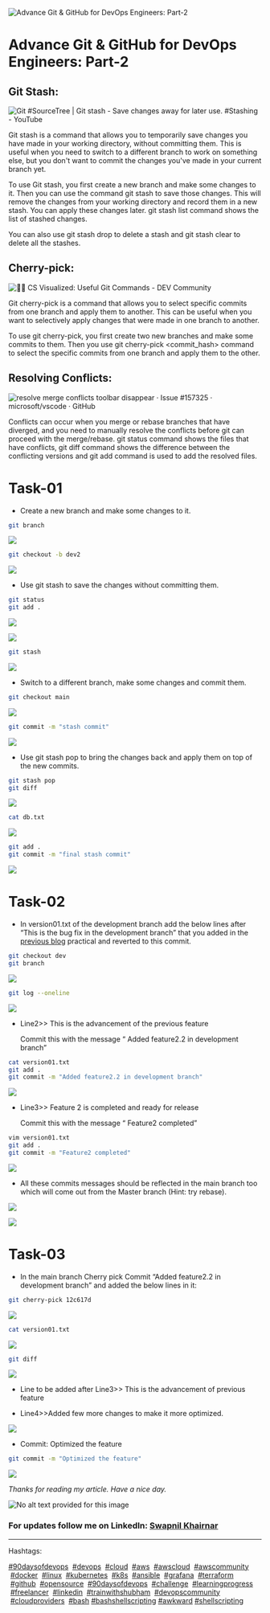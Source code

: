 ![Advance Git & GitHub for DevOps Engineers: Part-2](https://cdn.hashnode.com/res/hashnode/image/upload/v1685790525702/7eea0339-b259-41be-bf65-566795abe20c.avif?w=1600&h=840&fit=crop&crop=entropy&auto=compress,format&format=webp)
# Advance Git & GitHub for DevOps Engineers: Part-2

## Git Stash:

![Git #SourceTree | Git stash - Save changes away for later use. #Stashing -  YouTube](https://i.ytimg.com/vi/wpHEjqIjJGQ/maxresdefault.jpg)

Git stash is a command that allows you to temporarily save changes you have made in your working directory, without committing them. This is useful when you need to switch to a different branch to work on something else, but you don't want to commit the changes you've made in your current branch yet.

To use Git stash, you first create a new branch and make some changes to it. Then you can use the command git stash to save those changes. This will remove the changes from your working directory and record them in a new stash. You can apply these changes later. git stash list command shows the list of stashed changes.

You can also use git stash drop to delete a stash and git stash clear to delete all the stashes.

## Cherry-pick:

![🌳🚀 CS Visualized: Useful Git Commands - DEV Community](https://res.cloudinary.com/practicaldev/image/fetch/s--9vWP_K4S--/c_limit%2Cf_auto%2Cfl_progressive%2Cq_66%2Cw_880/https://dev-to-uploads.s3.amazonaws.com/i/2dkjx4yeaal10xyvj29v.gif)

Git cherry-pick is a command that allows you to select specific commits from one branch and apply them to another. This can be useful when you want to selectively apply changes that were made in one branch to another.

To use git cherry-pick, you first create two new branches and make some commits to them. Then you use git cherry-pick &lt;commit\_hash&gt; command to select the specific commits from one branch and apply them to the other.

## Resolving Conflicts:

![resolve merge conflicts toolbar disappear · Issue #157325 ·  microsoft/vscode · GitHub](https://user-images.githubusercontent.com/21698481/183155990-db3773f4-46b5-4f24-827a-0f67e2b20251.gif)

Conflicts can occur when you merge or rebase branches that have diverged, and you need to manually resolve the conflicts before git can proceed with the merge/rebase. git status command shows the files that have conflicts, git diff command shows the difference between the conflicting versions and git add command is used to add the resolved files.

# Task-01

* Create a new branch and make some changes to it.
    

```bash
git branch
```

![](https://cdn.hashnode.com/res/hashnode/image/upload/v1685778464559/f815df53-3a73-4788-a940-1d017d461960.png)

```bash
git checkout -b dev2
```

![](https://cdn.hashnode.com/res/hashnode/image/upload/v1685778506827/1266ea98-6cbd-4d95-aba6-71a5e1a8d349.png)

* Use git stash to save the changes without committing them.
    

```bash
git status
git add .
```

![](https://cdn.hashnode.com/res/hashnode/image/upload/v1685779388967/d8dcc2bd-e130-42c3-a2d5-11b27f854156.png)

![](https://cdn.hashnode.com/res/hashnode/image/upload/v1685779410875/8e3d63a7-8d34-4503-89de-8344daf0bdc5.png)

```bash
git stash
```

![](https://cdn.hashnode.com/res/hashnode/image/upload/v1685779440869/ad0e35ec-f167-429d-8262-33fda1cca50e.png)

* Switch to a different branch, make some changes and commit them.
    

```bash
git checkout main
```

![](https://cdn.hashnode.com/res/hashnode/image/upload/v1685779493075/41da130b-655e-478e-820f-f9655b144fc1.png)

```bash
git commit -m "stash commit"
```

![](https://cdn.hashnode.com/res/hashnode/image/upload/v1685779612342/1d62fd81-096a-4108-a5eb-70806c6a9789.png)

* Use git stash pop to bring the changes back and apply them on top of the new commits.
    

```bash
git stash pop
git diff
```

![](https://cdn.hashnode.com/res/hashnode/image/upload/v1685779676186/db61d9c9-5869-4085-b291-11a2c58885dc.png)

```bash
cat db.txt
```

![](https://cdn.hashnode.com/res/hashnode/image/upload/v1685779706487/69d79be6-2647-43bd-aba8-58c7608d02c5.png)

```bash
git add . 
git commit -m "final stash commit"
```

![](https://cdn.hashnode.com/res/hashnode/image/upload/v1685779797696/3e4490f2-ae46-4c4e-a359-7d59cf12472e.png)

# Task-02

* In version01.txt of the development branch add the below lines after “This is the bug fix in the development branch” that you added in the [previous blog](https://swapnilkhairnar.hashnode.dev/deep-dive-in-git-github-for-devops-engineers) practical and reverted to this commit.
    

```bash
git checkout dev
git branch
```

![](https://cdn.hashnode.com/res/hashnode/image/upload/v1685781122911/62ecb2b4-d793-4549-b085-0bb315fa372b.png)

```bash
git log --oneline
```

![](https://cdn.hashnode.com/res/hashnode/image/upload/v1685781146631/3beaaca3-058e-4d65-941c-931d75fcdb62.png)

* Line2&gt;&gt; This is the advancement of the previous feature
    
    Commit this with the message “ Added feature2.2 in development branch”
    

```bash
cat version01.txt
git add .
git commit -m "Added feature2.2 in development branch"
```

![](https://cdn.hashnode.com/res/hashnode/image/upload/v1685781255171/451a3a10-41ad-4a32-bc79-a28ecb211db3.png)

* Line3&gt;&gt; Feature 2 is completed and ready for release
    
    Commit this with the message “ Feature2 completed”
    

```bash
vim version01.txt
git add .
git commit -m "Feature2 completed"
```

![](https://cdn.hashnode.com/res/hashnode/image/upload/v1685781362021/48ca5713-d549-4939-82ef-64776e916869.png)

* All these commits messages should be reflected in the main branch too which will come out from the Master branch (Hint: try rebase).
    

![](https://cdn.hashnode.com/res/hashnode/image/upload/v1685781456445/ea05e475-c65f-4008-9c4c-7badec47c0f0.png)

![](https://cdn.hashnode.com/res/hashnode/image/upload/v1685781509379/4f390d26-c0e9-4398-90f7-4f9b0a4eafa0.png)

# Task-03

* In the main branch Cherry pick Commit “Added feature2.2 in development branch” and added the below lines in it:
    

```bash
git cherry-pick 12c617d
```

![](https://cdn.hashnode.com/res/hashnode/image/upload/v1685781668524/4a1b7ae3-819d-448d-9faf-41f592ae80c4.png)

```bash
cat version01.txt
```

![](https://cdn.hashnode.com/res/hashnode/image/upload/v1685781676645/e200f651-4e51-4b7c-becb-fe7b0cfd3a1b.png)

```bash
git diff
```

![](https://cdn.hashnode.com/res/hashnode/image/upload/v1685781684432/24199dff-cc91-4edd-8bec-8c094bdc0a04.png)

* Line to be added after Line3&gt;&gt; This is the advancement of previous feature
    
* Line4&gt;&gt;Added few more changes to make it more optimized.
    

![](https://cdn.hashnode.com/res/hashnode/image/upload/v1685781916008/7ada72e1-f00a-4f45-acd7-e31acb3f33b2.png)

* Commit: Optimized the feature
    

```bash
git commit -m "Optimized the feature"
```

![](https://cdn.hashnode.com/res/hashnode/image/upload/v1685781927400/543719f5-9e47-4503-952d-3490404d1bc0.png)

*Thanks for reading my article. Have a nice day.*

![No alt text provided for this image](https://media.licdn.com/dms/image/D4D12AQHNlk8ZIYUrAA/article-inline_image-shrink_1500_2232/0/1675886031853?e=1689811200&v=beta&t=lTPiTxCi1a0PbsEsySKh5fvp6gDIMlaAaq6Q9xtUKhQ)

### For updates follow me on **LinkedIn**: [Swapnil Khairnar](https://www.linkedin.com/in/swapnilkhairnar78/)

---

Hashtags:

[#90daysofdevops](https://www.linkedin.com/feed/hashtag/90daysofdevops)  [#devops](https://www.linkedin.com/feed/hashtag/devops)  [#cloud](https://www.linkedin.com/feed/hashtag/cloud)  [#aws](https://www.linkedin.com/feed/hashtag/aws)  [#awscloud](https://www.linkedin.com/feed/hashtag/awscloud)  [#awscommunity](https://www.linkedin.com/feed/hashtag/awscommunity)  [#docker](https://www.linkedin.com/feed/hashtag/docker)  [#linux](https://www.linkedin.com/feed/hashtag/linux)  [#kubernetes](https://www.linkedin.com/feed/hashtag/kubernetes)  [#k8s](https://www.linkedin.com/feed/hashtag/k8s)  [#ansible](https://www.linkedin.com/feed/hashtag/ansible)  [#grafana](https://www.linkedin.com/feed/hashtag/grafana)  [#terraform](https://www.linkedin.com/feed/hashtag/terraform)  [#github](https://www.linkedin.com/feed/hashtag/github)  [#opensource](https://www.linkedin.com/feed/hashtag/opensource)  [#90daysofdevops](https://www.linkedin.com/feed/hashtag/90daysofdevops)  [#challenge](https://www.linkedin.com/feed/hashtag/challenge)  [#learningprogress](https://www.linkedin.com/feed/hashtag/learningprogress)  [#freelancer](https://www.linkedin.com/feed/hashtag/freelancer)  [#linkedin](https://www.linkedin.com/feed/hashtag/linkedin)  [#trainwithshubham](https://www.linkedin.com/feed/hashtag/trainwithshubham)  [#devopscommunity](https://www.linkedin.com/feed/hashtag/devopscommunity)  [#cloudproviders](https://www.linkedin.com/feed/hashtag/cloudproviders)  [#bash](https://www.linkedin.com/feed/hashtag/bash) [#bashshellscripting](https://www.linkedin.com/feed/hashtag/bashshellscripting) [#awkward](https://www.linkedin.com/feed/hashtag/awkward) [#shellscripting](https://www.linkedin.com/feed/hashtag/shellscripting)